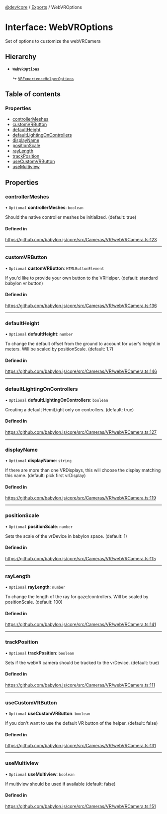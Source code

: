 [@dev/core](../README.md) / [Exports](../modules.md) / WebVROptions

# Interface: WebVROptions

Set of options to customize the webVRCamera

## Hierarchy

- **`WebVROptions`**

  ↳ [`VRExperienceHelperOptions`](VRExperienceHelperOptions.md)

## Table of contents

### Properties

- [controllerMeshes](WebVROptions.md#controllermeshes)
- [customVRButton](WebVROptions.md#customvrbutton)
- [defaultHeight](WebVROptions.md#defaultheight)
- [defaultLightingOnControllers](WebVROptions.md#defaultlightingoncontrollers)
- [displayName](WebVROptions.md#displayname)
- [positionScale](WebVROptions.md#positionscale)
- [rayLength](WebVROptions.md#raylength)
- [trackPosition](WebVROptions.md#trackposition)
- [useCustomVRButton](WebVROptions.md#usecustomvrbutton)
- [useMultiview](WebVROptions.md#usemultiview)

## Properties

### controllerMeshes

• `Optional` **controllerMeshes**: `boolean`

Should the native controller meshes be initialized. (default: true)

#### Defined in

https://github.com/babylon.js/core/src/Cameras/VR/webVRCamera.ts:123

___

### customVRButton

• `Optional` **customVRButton**: `HTMLButtonElement`

If you'd like to provide your own button to the VRHelper. (default: standard babylon vr button)

#### Defined in

https://github.com/babylon.js/core/src/Cameras/VR/webVRCamera.ts:136

___

### defaultHeight

• `Optional` **defaultHeight**: `number`

To change the default offset from the ground to account for user's height in meters. Will be scaled by positionScale. (default: 1.7)

#### Defined in

https://github.com/babylon.js/core/src/Cameras/VR/webVRCamera.ts:146

___

### defaultLightingOnControllers

• `Optional` **defaultLightingOnControllers**: `boolean`

Creating a default HemiLight only on controllers. (default: true)

#### Defined in

https://github.com/babylon.js/core/src/Cameras/VR/webVRCamera.ts:127

___

### displayName

• `Optional` **displayName**: `string`

If there are more than one VRDisplays, this will choose the display matching this name. (default: pick first vrDisplay)

#### Defined in

https://github.com/babylon.js/core/src/Cameras/VR/webVRCamera.ts:119

___

### positionScale

• `Optional` **positionScale**: `number`

Sets the scale of the vrDevice in babylon space. (default: 1)

#### Defined in

https://github.com/babylon.js/core/src/Cameras/VR/webVRCamera.ts:115

___

### rayLength

• `Optional` **rayLength**: `number`

To change the length of the ray for gaze/controllers. Will be scaled by positionScale. (default: 100)

#### Defined in

https://github.com/babylon.js/core/src/Cameras/VR/webVRCamera.ts:141

___

### trackPosition

• `Optional` **trackPosition**: `boolean`

Sets if the webVR camera should be tracked to the vrDevice. (default: true)

#### Defined in

https://github.com/babylon.js/core/src/Cameras/VR/webVRCamera.ts:111

___

### useCustomVRButton

• `Optional` **useCustomVRButton**: `boolean`

If you don't want to use the default VR button of the helper. (default: false)

#### Defined in

https://github.com/babylon.js/core/src/Cameras/VR/webVRCamera.ts:131

___

### useMultiview

• `Optional` **useMultiview**: `boolean`

If multiview should be used if available (default: false)

#### Defined in

https://github.com/babylon.js/core/src/Cameras/VR/webVRCamera.ts:151
